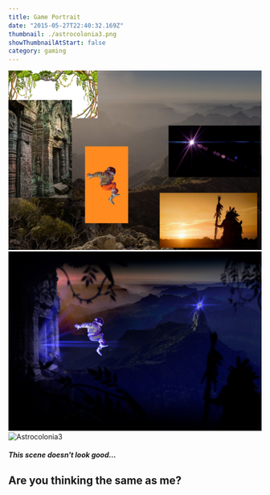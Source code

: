 ```yaml
---
title: Game Portrait
date: "2015-05-27T22:40:32.169Z"
thumbnail: ./astrocolonia3.png
showThumbnailAtStart: false
category: gaming
---
```



![Astrocolonia1](./astrocolonia1.jpg)
![Astrocolonia2](./astrocolonia2.jpg)
![Astrocolonia3](./astrocolonia3.png)
##### This scene doesn't look good...

Are you thinking the same as me?
---

